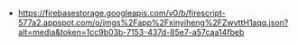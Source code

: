 - https://firebasestorage.googleapis.com/v0/b/firescript-577a2.appspot.com/o/imgs%2Fapp%2Fxinyiheng%2FZwyttH1aqq.json?alt=media&token=1cc9b03b-7153-437d-85e7-a57caa14fbeb
